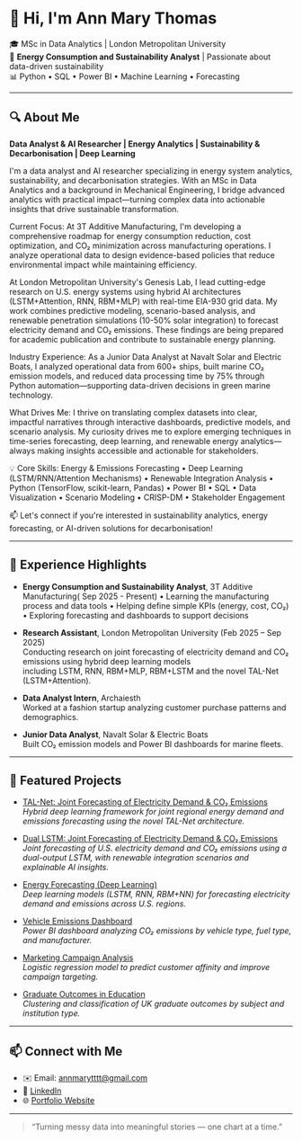# 👋 Hi, I'm Ann Mary Thomas

🎓 MSc in Data Analytics | London Metropolitan University  
💼 **Energy Consumption and Sustainability Analyst** | Passionate about data-driven sustainability  
📊 Python • SQL • Power BI • Machine Learning • Forecasting

---

## 🔍 About Me  
**Data Analyst & AI Researcher | Energy Analytics | Sustainability & Decarbonisation | Deep Learning**

I'm a data analyst and AI researcher specializing in energy system analytics, sustainability, and decarbonisation strategies. With an MSc in Data Analytics and a background in Mechanical Engineering, I bridge advanced analytics with practical impact—turning complex data into actionable insights that drive sustainable transformation.

Current Focus:
At 3T Additive Manufacturing, I'm developing a comprehensive roadmap for energy consumption reduction, cost optimization, and CO₂ minimization across manufacturing operations. I analyze operational data to design evidence-based policies that reduce environmental impact while maintaining efficiency.

At London Metropolitan University's Genesis Lab, I lead cutting-edge research on U.S. energy systems using hybrid AI architectures (LSTM+Attention, RNN, RBM+MLP) with real-time EIA-930 grid data. My work combines predictive modeling, scenario-based analysis, and renewable penetration simulations (10-50% solar integration) to forecast electricity demand and CO₂ emissions. These findings are being prepared for academic publication and contribute to sustainable energy planning.

Industry Experience:
As a Junior Data Analyst at Navalt Solar and Electric Boats, I analyzed operational data from 600+ ships, built marine CO₂ emission models, and reduced data processing time by 75% through Python automation—supporting data-driven decisions in green marine technology.

What Drives Me:
I thrive on translating complex datasets into clear, impactful narratives through interactive dashboards, predictive models, and scenario analysis. My curiosity drives me to explore emerging techniques in time-series forecasting, deep learning, and renewable energy analytics—always making insights accessible and actionable for stakeholders.

💡 Core Skills:
Energy & Emissions Forecasting • Deep Learning (LSTM/RNN/Attention Mechanisms) • Renewable Integration Analysis • Python (TensorFlow, scikit-learn, Pandas) • Power BI • SQL • Data Visualization • Scenario Modeling • CRISP-DM • Stakeholder Engagement

📫 Let's connect if you're interested in sustainability analytics, energy forecasting, or AI-driven solutions for decarbonisation!

---

## 💼 Experience Highlights

- **Energy Consumption and Sustainability Analyst**, 3T Additive Manufacturing( Sep 2025 - Present)
• Learning the manufacturing process and data tools
• Helping define simple KPIs (energy, cost, CO₂)
• Exploring forecasting and dashboards to support decisions
  
- **Research Assistant**, London Metropolitan University (Feb 2025 – Sep 2025)  
  Conducting research on joint forecasting of electricity demand and CO₂ emissions using hybrid deep learning models  
  including LSTM, RNN, RBM+MLP, RBM+LSTM and the novel TAL-Net (LSTM+Attention).

- **Data Analyst Intern**, Archaiesth  
  Worked at a fashion startup analyzing customer purchase patterns and demographics.

- **Junior Data Analyst**, Navalt Solar & Electric Boats  
  Built CO₂ emission models and Power BI dashboards for marine fleets.

---

## 🚀 Featured Projects

- [TAL-Net: Joint Forecasting of Electricity Demand & CO₂ Emissions](https://github.com/Ann-Mary-Thomas/talnet-energy-emissions-forecasting)  
  *Hybrid deep learning framework for joint regional energy demand and emissions forecasting using the novel TAL-Net architecture.*

- [Dual LSTM: Joint Forecasting of Electricity Demand & CO₂ Emissions](https://github.com/Ann-Mary-Thomas/dual-lstm-energy-emissions-forecasting)  
  *Joint forecasting of U.S. electricity demand and CO₂ emissions using a dual-output LSTM, with renewable integration scenarios and explainable AI insights.*

- [Energy Forecasting (Deep Learning)](https://github.com/Ann-Mary-Thomas/energy-forecasting-usa)  
  *Deep learning models (LSTM, RNN, RBM+NN) for forecasting electricity demand and emissions across U.S. regions.*

- [Vehicle Emissions Dashboard](https://github.com/ann-1999-byte/vehicle-emissions-dashboard)  
  *Power BI dashboard analyzing CO₂ emissions by vehicle type, fuel type, and manufacturer.*

- [Marketing Campaign Analysis](https://github.com/ann-1999-byte/marketing-campaign-analysis)  
  *Logistic regression model to predict customer affinity and improve campaign targeting.*

- [Graduate Outcomes in Education](https://github.com/ann-1999-byte/graduate-outcomes-analysis)  
  *Clustering and classification of UK graduate outcomes by subject and institution type.*

---


## 📫 Connect with Me  
- ✉️ Email: [annmarytttt@gmail.com](mailto:annmarytttt@gmail.com)  
- 🔗 [LinkedIn](https://www.linkedin.com/in/ann-mary-thomas-6272aa200)  
- 🌐 [Portfolio Website](https://ann-mary-thomas.github.io)

---

> “Turning messy data into meaningful stories — one chart at a time.”
